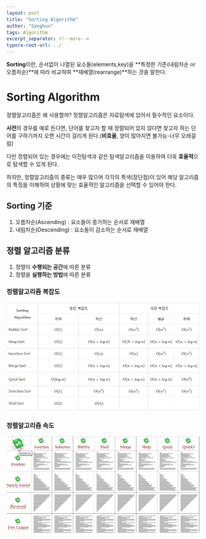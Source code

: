 ```yaml
---
layout: post
title: "Sorting Algorithm"
author: "Sanghun"
tags: Algorithm
excerpt_separator: <!--more-->
typora-root-url: ../
---
```


**Sorting**이란, 순서없이 나열된 요소들(elements,key)을 **특정한 기준(내림차순 or 오름차순)**에 따라 비교하여 **재배열(rearrange)**하는 것을 말한다.<!--more-->

# Sorting Algorithm

정렬알고리즘은 왜 사용할까?
정렬알고리즘은 자료탐색에 있어서 필수적인 요소이다.

**사전**의 경우를 예로 든다면, 단어를 찾고자 할 때 정렬되어 있지 않다면 찾고자 하는 단어를 구하기까지 오랜 시간이 걸리게 된다.(**비효율**, 양이 많아지면 불가능-너무 오래걸림)

다만 정렬되어 있는 경우에는 이진탐색과 같은 탐색알고리즘을 이용하여 더욱 **효율적**으로 탐색할 수 있게 된다.

하지만, 정렬알고리즘의 종류는 매우 많으며 각각의 특색(장단점)이 있어 해당 알고리즘의 특징을 이해하여 상황에 맞는 효율적인 알고리즘을 선택할 수 있어야 한다.

## Sorting 기준
1. 오름차순(Ascending) : 요소들이 증가하는 순서로 재배열
2. 내림차순(Descending) : 요소들이 감소하는 순서로 재배열



## 정렬 알고리즘 분류

1. 정렬이 **수행되는 공간**에 따른 분류
2. 정렬을 **실행하는 방법**에 따른 분류



### 정렬알고리즘 복잡도

![sorting_complexity](/assets/img/sorting-algorithm/sorting_complexity.png)


### 정렬알고리즘 속도

![sorting_speed](/assets/img/sorting-algorithm/sorting_speed.gif)

